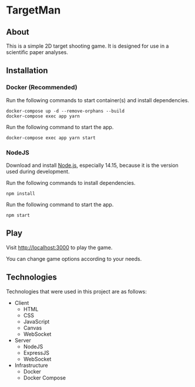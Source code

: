 # TargetMan

## About

This is a simple 2D target shooting game. It is designed for use in a scientific paper analyses.

## Installation

### Docker (Recommended)

Run the following commands to start container(s) and install dependencies.

```shell
docker-compose up -d --remove-orphans --build
docker-compose exec app yarn
```

Run the following command to start the app.

```shell
docker-compose exec app yarn start
```

### NodeJS

Download and install [Node.js](https://nodejs.org), especially 14.15, because it is the version used during development.

Run the following commands to install dependencies.

```shell
npm install
```

Run the following command to start the app.

```shell
npm start
```

## Play

Visit [http://localhost:3000](http://localhost:3000) to play the game.

You can change game options according to your needs.

## Technologies

Technologies that were used in this project are as follows:

- Client
  - HTML
  - CSS
  - JavaScript
  - Canvas
  - WebSocket
- Server
  - NodeJS
  - ExpressJS
  - WebSocket
- Infrastructure
  - Docker
  - Docker Compose
